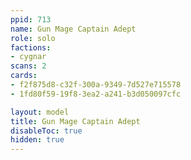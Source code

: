 ```yaml
---
ppid: 713
name: Gun Mage Captain Adept
role: solo
factions:
- cygnar
scans: 2
cards:
- f2f875d8-c32f-300a-9349-7d527e715578
- 1fd80f59-19f8-3ea2-a241-b3d050097cfc

layout: model
title: Gun Mage Captain Adept
disableToc: true
hidden: true
---
```

